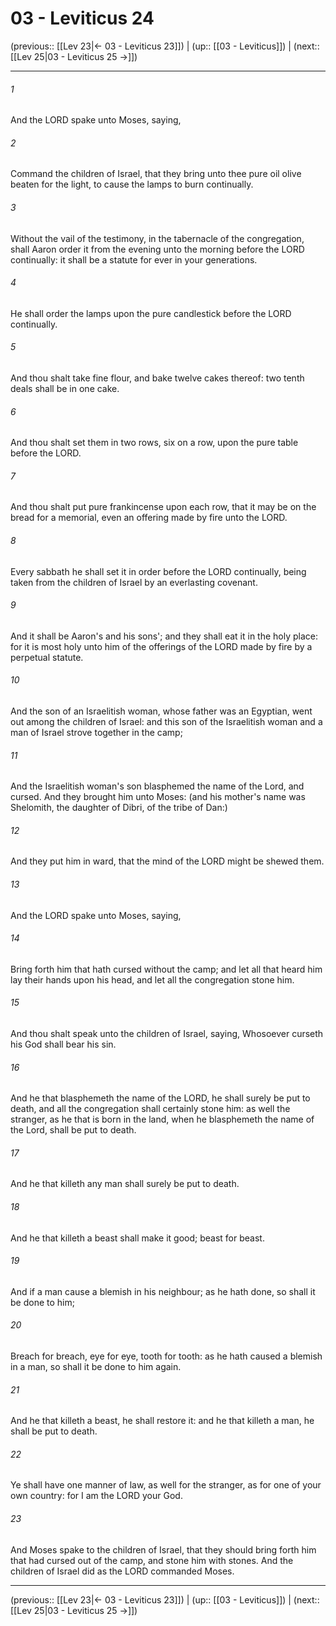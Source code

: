 # 03 - Leviticus 24

(previous:: [[Lev 23|← 03 - Leviticus 23]]) | (up:: [[03 - Leviticus]]) | (next:: [[Lev 25|03 - Leviticus 25 →]])

***


###### 1 
And the LORD spake unto Moses, saying, 

###### 2 
Command the children of Israel, that they bring unto thee pure oil olive beaten for the light, to cause the lamps to burn continually. 

###### 3 
Without the vail of the testimony, in the tabernacle of the congregation, shall Aaron order it from the evening unto the morning before the LORD continually: it shall be a statute for ever in your generations. 

###### 4 
He shall order the lamps upon the pure candlestick before the LORD continually. 

###### 5 
And thou shalt take fine flour, and bake twelve cakes thereof: two tenth deals shall be in one cake. 

###### 6 
And thou shalt set them in two rows, six on a row, upon the pure table before the LORD. 

###### 7 
And thou shalt put pure frankincense upon each row, that it may be on the bread for a memorial, even an offering made by fire unto the LORD. 

###### 8 
Every sabbath he shall set it in order before the LORD continually, being taken from the children of Israel by an everlasting covenant. 

###### 9 
And it shall be Aaron's and his sons'; and they shall eat it in the holy place: for it is most holy unto him of the offerings of the LORD made by fire by a perpetual statute. 

###### 10 
And the son of an Israelitish woman, whose father was an Egyptian, went out among the children of Israel: and this son of the Israelitish woman and a man of Israel strove together in the camp; 

###### 11 
And the Israelitish woman's son blasphemed the name of the Lord, and cursed. And they brought him unto Moses: (and his mother's name was Shelomith, the daughter of Dibri, of the tribe of Dan:) 

###### 12 
And they put him in ward, that the mind of the LORD might be shewed them. 

###### 13 
And the LORD spake unto Moses, saying, 

###### 14 
Bring forth him that hath cursed without the camp; and let all that heard him lay their hands upon his head, and let all the congregation stone him. 

###### 15 
And thou shalt speak unto the children of Israel, saying, Whosoever curseth his God shall bear his sin. 

###### 16 
And he that blasphemeth the name of the LORD, he shall surely be put to death, and all the congregation shall certainly stone him: as well the stranger, as he that is born in the land, when he blasphemeth the name of the Lord, shall be put to death. 

###### 17 
And he that killeth any man shall surely be put to death. 

###### 18 
And he that killeth a beast shall make it good; beast for beast. 

###### 19 
And if a man cause a blemish in his neighbour; as he hath done, so shall it be done to him; 

###### 20 
Breach for breach, eye for eye, tooth for tooth: as he hath caused a blemish in a man, so shall it be done to him again. 

###### 21 
And he that killeth a beast, he shall restore it: and he that killeth a man, he shall be put to death. 

###### 22 
Ye shall have one manner of law, as well for the stranger, as for one of your own country: for I am the LORD your God. 

###### 23 
And Moses spake to the children of Israel, that they should bring forth him that had cursed out of the camp, and stone him with stones. And the children of Israel did as the LORD commanded Moses.

***

(previous:: [[Lev 23|← 03 - Leviticus 23]]) | (up:: [[03 - Leviticus]]) | (next:: [[Lev 25|03 - Leviticus 25 →]])
